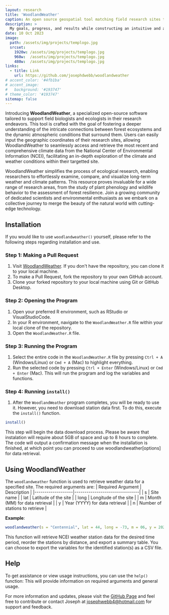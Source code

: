 ```yaml
---
layout: research
title: 'WoodlandWeather'
caption: An open source geospatial tool matching field research sites to NCEI weather reports.
description: >
  My goals, progress, and results while constructing an intuitive and accessible software to complement biological field research.
date: 10 Oct 2023
image: 
  path: /assets/img/projects/templogo.jpg
  srcset: 
    1920w: /assets/img/projects/templogo.jpg
    960w:  /assets/img/projects/templogo.jpg
    480w:  /assets/img/projects/templogo.jpg
links:
  - title: Link
    url: https://github.com/josephdwebb/woodlandweather 
# accent_color: '#4fb1ba'
# accent_image:
#   background: '#193747'
# theme_color: '#193747'
sitemap: false
---
```


Introducing **WoodlandWeather**, a specialized open-source software tailored to support field biologists and ecologists in their research endeavors. This tool is crafted with the goal of fostering a deeper understanding of the intricate connections between forest ecosystems and the dynamic atmospheric conditions that surround them. Users can easily input the geographic coordinates of their research sites, allowing WoodlandWeather to seamlessly access and retrieve the most recent and comprehensive climate data from the National Center of Environmental Information (NCEI), facilitating an in-depth exploration of the climate and weather conditions within their targetted site.

WoodlandWeather simplifies the process of ecological research, enabling researchers to effortlessly examine, compare, and visualize long-term weather and climate patterns. This resource proves invaluable for a wide range of research areas, from the study of plant phenology and wildlife behavior to the assessment of forest resilience. Join a growing community of dedicated scientists and environmental enthusiasts as we embark on a collective journey to merge the beauty of the natural world with cutting-edge technology. 

## Installation
If you would like to use `woodlandweather()` yourself, please refer to the following steps regarding installation and use.

### Step 1: Making a Pull Request

1. Visit [WoodlandWeather](https://github.com/josephdwebb/woodlandweather). If you don't have the repository, you can clone it to your local machine.
2. To make a Pull Request, fork the repository to your own GitHub account.
3. Clone your forked repository to your local machine using Git or GitHub Desktop.

### Step 2: Opening the Program

1. Open your preferred R environment, such as RStudio or VisualStudioCode.
2. In your R environment, navigate to the `WoodlandWeather.R` file within your local clone of the repository.
3. Open the `WoodlandWeather.R` file.

### Step 3: Running the Program

1. Select the entire code in the `WoodlandWeather.R` file by pressing `Ctrl + A` (Windows/Linux) or `Cmd + A` (Mac) to highlight everything.
2. Run the selected code by pressing `Ctrl + Enter` (Windows/Linux) or `Cmd + Enter` (Mac). This will run the program and log the variables and functions.

### Step 4: Running `install()`

1. After the `WoodlandWeather` program completes, you will be ready to use it. However, you need to download station data first. To do this, execute the `install()` function.

```R
install()
```
This step will begin the data download process. Please be aware that instalation will require about 5GB of space and up to 8 hours to complete. The code will output a confirmation message when the installation is finished, at which point you can proceed to use woodlandweather[options] for data retrieval.

## Using WoodlandWeather
The `woodlandweather` function is used to retrieve weather data for a specified site. The required arguments are:
| Required Argument | Description                    |
|-------------------|--------------------------------|
| s                 | Site name                      |
| lat               | Latitude of the site           |
| long              | Longitude of the site          |
| m                 | Month (MM) for data retrieval  |
| y                 | Year (YYYY) for data retrieval |
| n                 | Number of stations to retrieve |

**Example**:
```R
woodlandweather(s = "Centennial", lat = 44, long = -73, m = 06, y = 2022, n = 3)
```
This function will retrieve NCEI weather station data for the desired time period, reorder the stations by distance, and export a summary table. You can choose to export the variables for the identified station(s) as a CSV file.

## Help
To get assistance or view usage instructions, you can use the `help()` function:
This will provide information on required arguments and general usage.

For more information and updates, please visit the [GitHub Page](https://github.com/josephdwebb/woodlandweather) and feel free to contribute or contact Joseph at josephwebb4@hotmail.com for support and feedback.